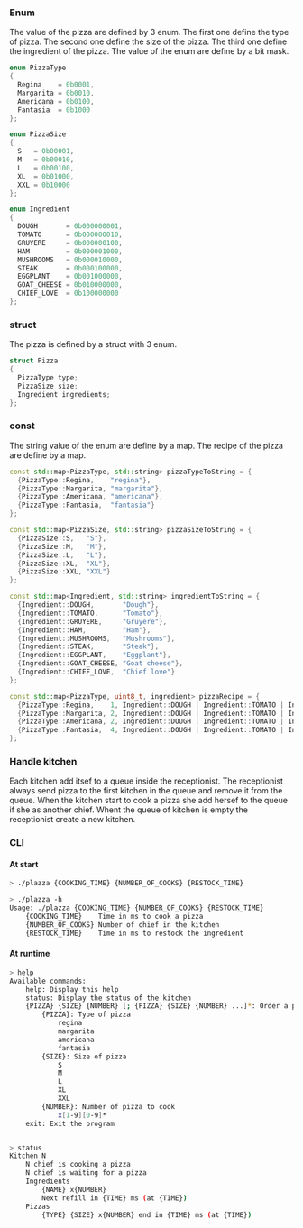 ### Enum

The value of the pizza are defined by 3 enum.
The first one define the type of pizza.
The second one define the size of the pizza.
The third one define the ingredient of the pizza.
The value of the enum are define by a bit mask.
```c++
enum PizzaType
{
  Regina    = 0b0001,
  Margarita = 0b0010,
  Americana = 0b0100,
  Fantasia  = 0b1000
};

enum PizzaSize
{
  S   = 0b00001,
  M   = 0b00010,
  L   = 0b00100,
  XL  = 0b01000,
  XXL = 0b10000
};

enum Ingredient
{
  DOUGH       = 0b000000001,
  TOMATO      = 0b000000010,
  GRUYERE     = 0b000000100,
  HAM         = 0b000001000,
  MUSHROOMS   = 0b000010000,
  STEAK       = 0b000100000,
  EGGPLANT    = 0b001000000,
  GOAT_CHEESE = 0b010000000,
  CHIEF_LOVE  = 0b100000000
};
```

### struct

The pizza is defined by a struct with 3 enum.
```c++
struct Pizza
{
  PizzaType type;
  PizzaSize size;
  Ingredient ingredients;
};
```

### const

The string value of the enum are define by a map.
The recipe of the pizza are define by a map.
```c++
const std::map<PizzaType, std::string> pizzaTypeToString = {
  {PizzaType::Regina,    "regina"},
  {PizzaType::Margarita, "margarita"},
  {PizzaType::Americana, "americana"},
  {PizzaType::Fantasia,  "fantasia"}
};

const std::map<PizzaSize, std::string> pizzaSizeToString = {
  {PizzaSize::S,   "S"},
  {PizzaSize::M,   "M"},
  {PizzaSize::L,   "L"},
  {PizzaSize::XL,  "XL"},
  {PizzaSize::XXL, "XXL"}
};

const std::map<Ingredient, std::string> ingredientToString = {
  {Ingredient::DOUGH,       "Dough"},
  {Ingredient::TOMATO,      "Tomato"},
  {Ingredient::GRUYERE,     "Gruyere"},
  {Ingredient::HAM,         "Ham"},
  {Ingredient::MUSHROOMS,   "Mushrooms"},
  {Ingredient::STEAK,       "Steak"},
  {Ingredient::EGGPLANT,    "Eggplant"},
  {Ingredient::GOAT_CHEESE, "Goat cheese"},
  {Ingredient::CHIEF_LOVE,  "Chief love"}
};

const std::map<PizzaType, uint8_t, ingredient> pizzaRecipe = {
  {PizzaType::Regina,    1, Ingredient::DOUGH | Ingredient::TOMATO | Ingredient::GRUYERE | Ingredient::HAM | Ingredient::MUSHROOMS},
  {PizzaType::Margarita, 2, Ingredient::DOUGH | Ingredient::TOMATO | Ingredient::GRUYERE},
  {PizzaType::Americana, 2, Ingredient::DOUGH | Ingredient::TOMATO | Ingredient::GRUYERE | Ingredient::HAM | Ingredient::EGGPLANT},
  {PizzaType::Fantasia,  4, Ingredient::DOUGH | Ingredient::TOMATO | Ingredient::GOAT_CHEESE | Ingredient::CHIEF_LOVE}
};
```

### Handle kitchen

Each kitchen add itsef to a queue inside the receptionist.
The receptionist always send pizza to the first kitchen in the queue and remove it from the queue.
When the kitchen start to cook a pizza she add hersef to the queue if she as another chief.
Whent the queue of kitchen is empty the receptionist create a new kitchen.


### CLI

#### At start

```bash
> ./plazza {COOKING_TIME} {NUMBER_OF_COOKS} {RESTOCK_TIME}
```


```bash
> ./plazza -h
Usage: ./plazza {COOKING_TIME} {NUMBER_OF_COOKS} {RESTOCK_TIME}
    {COOKING_TIME}    Time in ms to cook a pizza
    {NUMBER_OF_COOKS} Number of chief in the kitchen
    {RESTOCK_TIME}    Time in ms to restock the ingredient
```

#### At runtime

```bash
> help
Available commands:
    help: Display this help
    status: Display the status of the kitchen
    {PIZZA} {SIZE} {NUMBER} [; {PIZZA} {SIZE} {NUMBER} ...]*: Order a pizza
        {PIZZA}: Type of pizza
            regina
            margarita
            americana
            fantasia
        {SIZE}: Size of pizza
            S
            M
            L
            XL
            XXL
        {NUMBER}: Number of pizza to cook
            x[1-9][0-9]*
    exit: Exit the program
```

```bash

> status
Kitchen N
    N chief is cooking a pizza
    N chief is waiting for a pizza
    Ingredients
        {NAME} x{NUMBER}
        Next refill in {TIME} ms (at {TIME})
    Pizzas
        {TYPE} {SIZE} x{NUMBER} end in {TIME} ms (at {TIME})
 ```

